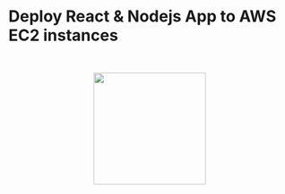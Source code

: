 # Deploy React & Nodejs App to AWS EC2 instances
<br>


<p align="center">
    <img width="200" src="https://myoctocat.com/assets/images/base-octocat.svg">
</p>
